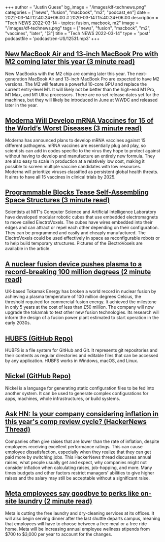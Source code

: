 +++
author = "Justin Guese"
bg_image = "/images/df-technews.png"
categories = ["news", "fusion", "macbook", "m2", "podcast_en"]
date = 2022-03-14T12:40:24+06:00 # 2020-03-14T15:40:24+06:00
description = "Tech NEWS 2022-03-14 - topics: fusion, macbook, m2"
image = "/images/df-technews.png"
tags = ["news", "fusion", "macbook", "m2", "vaccines", "later", "(3"]
title = "Tech NEWS 2022-03-14"
type = "post"
podcastfile = 'podcast/en-US/12531.mp3'
+++

## [New MacBook Air and 13-inch MacBook Pro with M2 coming later this year (3 minute read)](https://9to5mac.com/2022/03/10/exclusive-new-macbook-air-and-13-inch-macbook-pro-with-m2-coming-later-this-year/)

New MacBooks with the M2 chip are coming later this year. The next-generation MacBook Air and 13-inch MacBook Pro are expected to have M2 versions. The M2 will feature a powerful 10-core GPU and replace the current entry-level M1. It will likely not be better than the high-end M1 Pro, M1 Max, and M1 Ultra processors. There are no set release dates yet for the machines, but they will likely be introduced in June at WWDC and released later in the year.

## [Moderna Will Develop mRNA Vaccines for 15 of the World’s Worst Diseases (3 minute read)](https://singularityhub.com/2022/03/10/moderna-to-develop-mrna-vaccines-for-15-diseases-that-threaten-global-health/)

Moderna has announced plans to develop mRNA vaccines against 15 different pathogens. mRNA vaccines are essentially plug and play, so scientists can add in codes specific to the virus they hope to protect against without having to develop and manufacture an entirely new formula. They are also easy to scale in production at a relatively low cost, making it possible to screen multiple vaccine candidates with low resources. Moderna will prioritize viruses classified as persistent global health threats. It aims to have all 15 vaccines in clinical trials by 2025.

## [Programmable Blocks Tease Self-Assembling Space Structures (3 minute read)](https://spectrum.ieee.org/self-configurable-electrovoxel)

Scientists at MIT's Computer Science and Artificial Intelligence Laboratory have developed modular robotic cubes that use embedded electromagnets to move called ElectroVoxels. The cubes have wires embedded into their edges and can attract or repel each other depending on their configuration. They can be programmed and easily and cheaply manufactured. The ElectroVoxels could be used effectively in space as reconfigurable robots or to help build temporary structures. Pictures of the ElectroVoxels are available in the article.

## [A nuclear fusion device pushes plasma to a record-breaking 100 million degrees (2 minute read)](https://interestingengineering.com/nuclear-fusion-plasma-record)

UK-based Tokamak Energy has broken a world record in nuclear fusion by achieving a plasma temperature of 100 million degrees Celsius, the threshold required for commercial fusion energy. It achieved the milestone in only 5 years at the cost of less than £50 million. The company will now upgrade the tokamak to test other new fusion technologies. Its research will inform the design of a fusion power plant estimated to start operation in the early 2030s.

## [HUBFS (GitHub Repo)](https://github.com/winfsp/hubfs)

HUBFS is a file system for GitHub and Git. It represents git repositories and their contents as regular directories and editable files that can be accessed by any application. HUBFS works in Windows, macOS, and Linux.

## [Nickel (GitHub Repo)](https://github.com/tweag/nickel/)

Nickel is a language for generating static configuration files to be fed into another system. It can be used to generate complex configurations for apps, machines, whole infrastructures, or build systems.

## [Ask HN: Is your company considering inflation in this year's comp review cycle? (HackerNews Thread)](https://news.ycombinator.com/item?id=30635501/1/0100017f87e78e7e-4a452351-fb25-4740-aafe-0b167fb9fb4b-000000/FqPPpjt4wRYL5aaWh2ncKYtQYu7XdOl4f25FFQa6fQs=240)

Companies often give raises that are lower than the rate of inflation, despite employees receiving excellent performance ratings. This can cause employee dissatisfaction, especially when they realize that they can get paid more by switching jobs. This HackerNews thread discusses annual raises, what people usually get and expect, why companies might not consider inflation when calculating raises, job-hopping, and more. Many times budgets and other factors restrict managers' abilities to give higher raises and the salary may still be acceptable without a significant raise.

## [Meta employees say goodbye to perks like on-site laundry (2 minute read)](https://www.engadget.com/meta-employees-say-goodbye-to-perks-like-on-site-laundry-234802801.html)

Meta is cutting the free laundry and dry-cleaning services at its offices. It will also begin serving dinner after the last shuttle departs campus, meaning that employees will have to choose between a free meal or a free ride home. Meta will be increasing annual employee wellness stipends from $700 to $3,000 per year to account for the changes.

